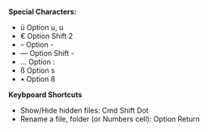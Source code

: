 **Special Characters:**

*	ü		Option u, u
*	€		Option Shift 2
*	–		Option -
*	—      Option Shift -
*	…		Option :
*	ß		Option s
*	•		Option 8

**Keybpoard Shortcuts**

* Show/Hide hidden files: Cmd Shift Dot
* Rename a file, folder (or Numbers cell): Option Return